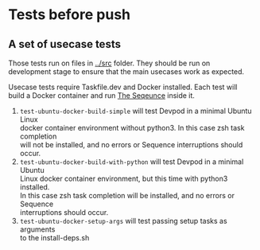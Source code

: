 # Tests before push

## A set of usecase tests

Those tests run on files in [../src](../src) folder. They should be run on  
development stage to ensure that the main usecases work as expected.

Usecase tests require Taskfile.dev and Docker installed. Each test will  
build a Docker container and run [The Seqeunce](docs/the-sequence.md) inside it.

1. `test-ubuntu-docker-build-simple` will test Devpod in a minimal Ubuntu Linux  
docker container environment without python3. In this case zsh task completion  
will not be installed, and no errors or Sequence interruptions should occur.
2. `test-ubuntu-docker-build-with-python` will test Devpod in a minimal Ubuntu  
Linux docker container environment, but this time with python3 installed.  
In this case zsh task completion will be installed, and no errors or Sequence  
interruptions should occur.
3. `test-ubuntu-docker-setup-args` will test passing setup tasks as arguments  
to the install-deps.sh
